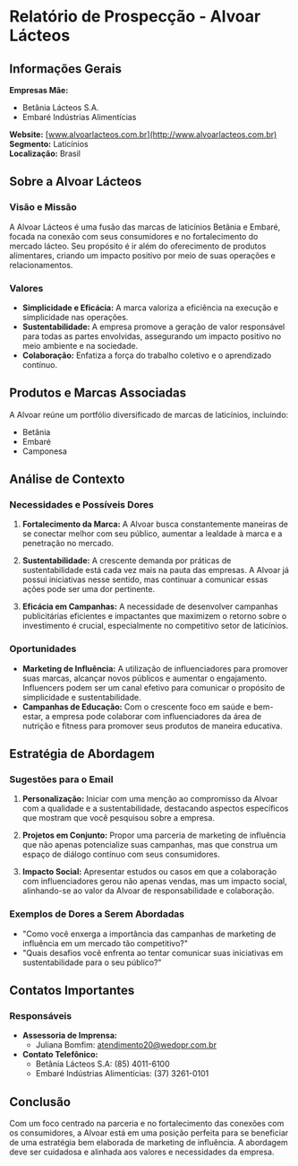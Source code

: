 # Relatório de Prospecção - Alvoar Lácteos

## Informações Gerais

**Empresas Mãe:**  
- Betânia Lácteos S.A. 
- Embaré Indústrias Alimentícias  

**Website:** [www.alvoarlacteos.com.br](http://www.alvoarlacteos.com.br)  
**Segmento:** Laticínios  
**Localização:** Brasil  

## Sobre a Alvoar Lácteos

### Visão e Missão
A Alvoar Lácteos é uma fusão das marcas de laticínios Betânia e Embaré, focada na conexão com seus consumidores e no fortalecimento do mercado lácteo. Seu propósito é ir além do oferecimento de produtos alimentares, criando um impacto positivo por meio de suas operações e relacionamentos.

### Valores
- **Simplicidade e Eficácia:** A marca valoriza a eficiência na execução e simplicidade nas operações.
- **Sustentabilidade:** A empresa promove a geração de valor responsável para todas as partes envolvidas, assegurando um impacto positivo no meio ambiente e na sociedade.
- **Colaboração:** Enfatiza a força do trabalho coletivo e o aprendizado contínuo.

## Produtos e Marcas Associadas
A Alvoar reúne um portfólio diversificado de marcas de laticínios, incluindo:
- Betânia
- Embaré
- Camponesa

## Análise de Contexto

### Necessidades e Possíveis Dores
1. **Fortalecimento da Marca:** A Alvoar busca constantemente maneiras de se conectar melhor com seu público, aumentar a lealdade à marca e a penetração no mercado.
  
2. **Sustentabilidade:** A crescente demanda por práticas de sustentabilidade está cada vez mais na pauta das empresas. A Alvoar já possui iniciativas nesse sentido, mas continuar a comunicar essas ações pode ser uma dor pertinente.

3. **Eficácia em Campanhas:** A necessidade de desenvolver campanhas publicitárias eficientes e impactantes que maximizem o retorno sobre o investimento é crucial, especialmente no competitivo setor de laticínios.

### Oportunidades
- **Marketing de Influência:** A utilização de influenciadores para promover suas marcas, alcançar novos públicos e aumentar o engajamento. Influencers podem ser um canal efetivo para comunicar o propósito de simplicidade e sustentabilidade.
- **Campanhas de Educação:** Com o crescente foco em saúde e bem-estar, a empresa pode colaborar com influenciadores da área de nutrição e fitness para promover seus produtos de maneira educativa.

## Estratégia de Abordagem

### Sugestões para o Email
1. **Personalização:** Iniciar com uma menção ao compromisso da Alvoar com a qualidade e a sustentabilidade, destacando aspectos específicos que mostram que você pesquisou sobre a empresa.
   
2. **Projetos em Conjunto:** Propor uma parceria de marketing de influência que não apenas potencialize suas campanhas, mas que construa um espaço de diálogo contínuo com seus consumidores.

3. **Impacto Social:** Apresentar estudos ou casos em que a colaboração com influenciadores gerou não apenas vendas, mas um impacto social, alinhando-se ao valor da Alvoar de responsabilidade e colaboração.

### Exemplos de Dores a Serem Abordadas
- "Como você enxerga a importância das campanhas de marketing de influência em um mercado tão competitivo?"
- "Quais desafios você enfrenta ao tentar comunicar suas iniciativas em sustentabilidade para o seu público?"

## Contatos Importantes

### Responsáveis
- **Assessoria de Imprensa:** 
  - Juliana Bomfim: atendimento20@wedopr.com.br
- **Contato Telefônico:** 
  - Betânia Lácteos S.A: (85) 4011-6100
  - Embaré Indústrias Alimentícias: (37) 3261-0101

## Conclusão
Com um foco centrado na parceria e no fortalecimento das conexões com os consumidores, a Alvoar está em uma posição perfeita para se beneficiar de uma estratégia bem elaborada de marketing de influência. A abordagem deve ser cuidadosa e alinhada aos valores e necessidades da empresa.